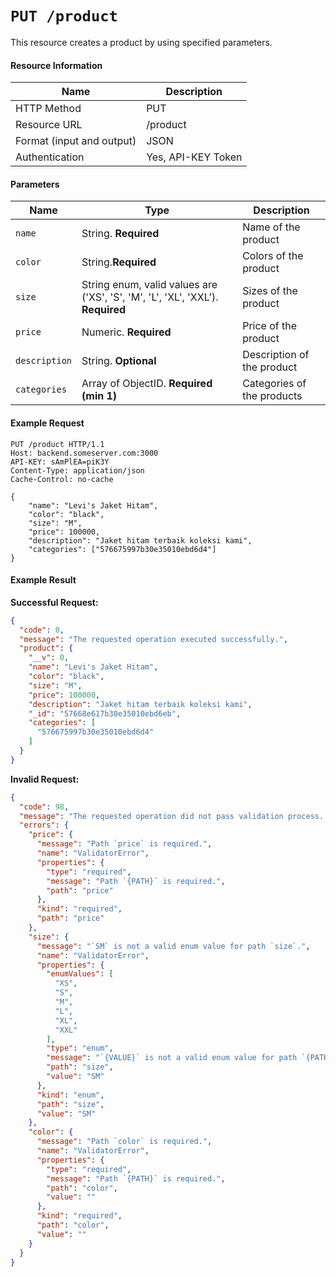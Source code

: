 # `PUT /product`
This resource creates a product by using specified parameters.

#### Resource Information
| Name | Description |
| --- | --- |
| HTTP Method | PUT |
| Resource URL | /product |
| Format (input and output) | JSON |
| Authentication | Yes, API-KEY Token |

#### Parameters
| Name | Type | Description
| --- | --- | --- |
| `name` | String. **Required** | Name of the product |
| `color` | String.**Required** | Colors of the product |
| `size` | String enum, valid values are ('XS', 'S', 'M', 'L', 'XL', 'XXL'). **Required** | Sizes of the product |
| `price` | Numeric. **Required** | Price of the product |
| `description` | String. **Optional** | Description of the product |
| `categories` | Array of ObjectID. **Required (min 1)** | Categories of the products |


#### Example Request
```http
PUT /product HTTP/1.1
Host: backend.someserver.com:3000
API-KEY: sAmPlEA=piK3Y
Content-Type: application/json
Cache-Control: no-cache

{
    "name": "Levi's Jaket Hitam",
    "color": "black",
    "size": "M",
    "price": 100000,
    "description": "Jaket hitam terbaik koleksi kami",
    "categories": ["576675997b30e35010ebd6d4"]
}
```


#### Example Result
**Successful Request:**
```json
{
  "code": 0,
  "message": "The requested operation executed successfully.",
  "product": {
    "__v": 0,
    "name": "Levi's Jaket Hitam",
    "color": "black",
    "size": "M",
    "price": 100000,
    "description": "Jaket hitam terbaik koleksi kami",
    "_id": "57668e617b30e35010ebd6eb",
    "categories": [
      "576675997b30e35010ebd6d4"
    ]
  }
}
```

**Invalid Request:**
```json
{
  "code": 98,
  "message": "The requested operation did not pass validation process. Please check request parameters.",
  "errors": {
    "price": {
      "message": "Path `price` is required.",
      "name": "ValidatorError",
      "properties": {
        "type": "required",
        "message": "Path `{PATH}` is required.",
        "path": "price"
      },
      "kind": "required",
      "path": "price"
    },
    "size": {
      "message": "`SM` is not a valid enum value for path `size`.",
      "name": "ValidatorError",
      "properties": {
        "enumValues": [
          "XS",
          "S",
          "M",
          "L",
          "XL",
          "XXL"
        ],
        "type": "enum",
        "message": "`{VALUE}` is not a valid enum value for path `{PATH}`.",
        "path": "size",
        "value": "SM"
      },
      "kind": "enum",
      "path": "size",
      "value": "SM"
    },
    "color": {
      "message": "Path `color` is required.",
      "name": "ValidatorError",
      "properties": {
        "type": "required",
        "message": "Path `{PATH}` is required.",
        "path": "color",
        "value": ""
      },
      "kind": "required",
      "path": "color",
      "value": ""
    }
  }
}
```
